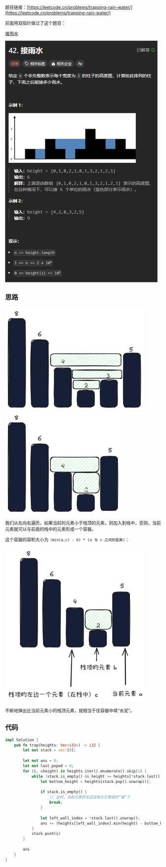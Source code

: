 题目链接：[https://leetcode.cn/problems/trapping-rain-water/](https://leetcode.cn/problems/trapping-rain-water/)

前面用双指针做过了这个题目：

[接雨水](https://www.yuque.com/cline-mly1u/bgacuc/sheewabtf7ggcrzm)

![](../../../../images/2025/1740568261447-5f6a7da0-bf4b-4749-9eba-7e4ef446af0a.png)

## 思路
![](../../../../images/2025/1740568651706-59a309f0-5aa4-4020-bb85-bb6baabda817.png)![](../../../../images/2025/1740571030007-01df1469-b0ae-4350-9ad4-6c09f15918e5.png)



我们从左向右遍历，如果当前的元素小于栈顶的元素，则加入到栈中，否则，当前元素就可以与前面的栈中的元素形成一个容器。

这个容器的容积大小为`（min(a,c) - b) * (a 与 c 之间的距离)`：

![](../../../../images/2025/1740571352784-aecdd5a7-1d96-432f-b289-828698c1a8b5.png)

不断地弹出比当前元素小的栈顶元素，就相当于往容器中填“水泥”。

## 代码
```rust
impl Solution {
    pub fn trap(heights: Vec<i32>) -> i32 {
        let mut stack = vec![0];

        let mut ans = 0;
        let mut last_poped = 0;
        for (i, &height) in heights.iter().enumerate().skip(1) {
            while !stack.is_empty() && height >= heights[*stack.last().unwrap()] {
                let bottom_height = heights[stack.pop().unwrap()];

                if stack.is_empty() {
                    // 此时，当前元素的左边没有比它更高的“墙”了
                    break;
                }

                let left_wall_index = *stack.last().unwrap();
                ans += (heights[left_wall_index].min(height) - bottom_height) * (i - left_wall_index - 1) as i32;
            }
            stack.push(i)
        }

        ans
    }
}
```



